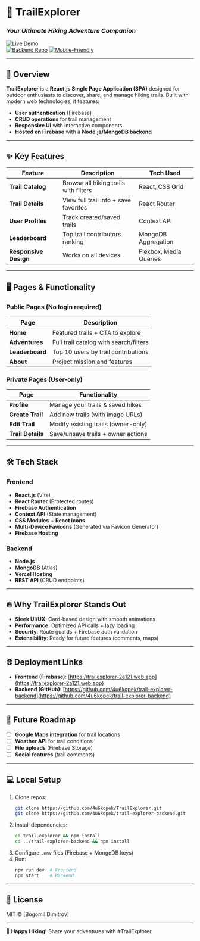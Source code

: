 # 🌲 **TrailExplorer**

### _Your Ultimate Hiking Adventure Companion_

[![Live Demo](https://img.shields.io/badge/Live_Demo-Firebase-orange?style=for-the-badge&logo=firebase)](https://trailexplorer-2a121.web.app)  
[![Backend Repo](https://img.shields.io/badge/Backend-GitHub-black?style=for-the-badge&logo=github)](https://github.com/4u6kopek/trail-explorer-backend)
[![Mobile-Friendly](https://img.shields.io/badge/Mobile-Friendly-4CAF50?style=for-the-badge&logo=smartphone)](https://trailexplorer-2a121.web.app)

---

## 🚀 **Overview**

**TrailExplorer** is a **React.js Single Page Application (SPA)** designed for outdoor enthusiasts to discover, share, and manage hiking trails. Built with modern web technologies, it features:

- **User authentication** (Firebase)
- **CRUD operations** for trail management
- **Responsive UI** with interactive components
- **Hosted on Firebase** with a **Node.js/MongoDB backend**

---

## ✨ **Key Features**

| Feature               | Description                           | Tech Used              |
| --------------------- | ------------------------------------- | ---------------------- |
| **Trail Catalog**     | Browse all hiking trails with filters | React, CSS Grid        |
| **Trail Details**     | View full trail info + save favorites | React Router           |
| **User Profiles**     | Track created/saved trails            | Context API            |
| **Leaderboard**       | Top trail contributors ranking        | MongoDB Aggregation    |
| **Responsive Design** | Works on all devices                  | Flexbox, Media Queries |

---

## 🖥️ **Pages & Functionality**

### **Public Pages** (No login required)

| Page            | Description                            |
| --------------- | -------------------------------------- |
| **Home**        | Featured trails + CTA to explore       |
| **Adventures**  | Full trail catalog with search/filters |
| **Leaderboard** | Top 10 users by trail contributions    |
| **About**       | Project mission and features           |

### **Private Pages** (User-only)

| Page              | Functionality                       |
| ----------------- | ----------------------------------- |
| **Profile**       | Manage your trails & saved hikes    |
| **Create Trail**  | Add new trails (with image URLs)    |
| **Edit Trail**    | Modify existing trails (owner-only) |
| **Trail Details** | Save/unsave trails + owner actions  |

---

## 🛠️ **Tech Stack**

### **Frontend**

- **React.js** (Vite)
- **React Router** (Protected routes)
- **Firebase Authentication**
- **Context API** (State management)
- **CSS Modules** + **React Icons**
- **Multi-Device Favicons** (Generated via Favicon Generator)
- **Firebase Hosting**

### **Backend**

- **Node.js**
- **MongoDB** (Atlas)
- **Vercel Hosting**
- **REST API** (CRUD endpoints)

---

## 🔥 **Why TrailExplorer Stands Out**

- **Sleek UI/UX**: Card-based design with smooth animations
- **Performance**: Optimized API calls + lazy loading
- **Security**: Route guards + Firebase auth validation
- **Extensibility**: Ready for future features (comments, maps)

---

## 🌐 **Deployment Links**

- **Frontend (Firebase)**: [https://trailexplorer-2a121.web.app](https://trailexplorer-2a121.web.app)
- **Backend (GitHub)**: [https://github.com/4u6kopek/trail-explorer-backend](https://github.com/4u6kopek/trail-explorer-backend)

---

## 🚧 **Future Roadmap**

- [ ] **Google Maps integration** for trail locations
- [ ] **Weather API** for trail conditions
- [ ] **File uploads** (Firebase Storage)
- [ ] **Social features** (trail comments)

---

## 💻 **Local Setup**

1. Clone repos:
   ```bash
   git clone https://github.com/4u6kopek/TrailExplorer.git
   git clone https://github.com/4u6kopek/trail-explorer-backend.git
   ```
2. Install dependencies:
   ```bash
   cd trail-explorer && npm install
   cd ../trail-explorer-backend && npm install
   ```
3. Configure `.env` files (Firebase + MongoDB keys)
4. Run:
   ```bash
   npm run dev  # Frontend
   npm start    # Backend
   ```

---

## 📜 **License**

MIT © [Bogomil Dimitrov]

---

🌟 **Happy Hiking!** Share your adventures with #TrailExplorer.
